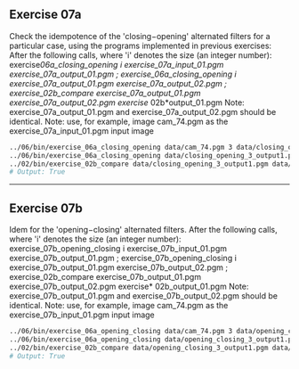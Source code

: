 ## Exercise 07a

Check the idempotence of the 'closing−opening' alternated filters
for a particular case, using the programs implemented in previous exercises:
After the following calls, where 'i' denotes the size (an integer number):
exercise*06a_closing_opening i exercise_07a_input_01.pgm exercise_07a_output_01.pgm
;
exercise_06a_closing_opening i exercise_07a_output_01.pgm exercise_07a_output_02.pgm
;
exercise_02b_compare exercise_07a_output_01.pgm exercise_07a_output_02.pgm exercise*
02b\*output_01.pgm
Note: exercise_07a_output_01.pgm and exercise_07a_output_02.pgm
should be identical.
Note: use, for example, image cam_74.pgm as the
exercise_07a_input_01.pgm input image

```bash
../06/bin/exercise_06a_closing_opening data/cam_74.pgm 3 data/closing_opening_3_output1.pgm     
../06/bin/exercise_06a_closing_opening data/closing_opening_3_output1.pgm 3 data/closing_opening_3_output2.pgm  
../02/bin/exercise_02b_compare data/closing_opening_3_output1.pgm data/closing_opening_3_output2.pgm 
# Output: True
```
---

## Exercise 07b

Idem for the 'opening−closing' alternated filters.
After the following calls, where 'i' denotes the size (an integer number):
exercise_07b_opening_closing i exercise_07b_input_01.pgm exercise_07b_output_01.pgm
;
exercise_07b_opening_closing i exercise_07b_output_01.pgm exercise_07b_output_02.pgm
;
exercise_02b_compare exercise_07b_output_01.pgm exercise_07b_output_02.pgm exercise\*
02b_output_01.pgm
Note: exercise_07b_output_01.pgm and exercise_07b_output_02.pgm
should be identical.
Note: use, for example, image cam_74.pgm as the
exercise_07b_input_01.pgm input image

```bash
../06/bin/exercise_06a_opening_closing data/cam_74.pgm 3 data/opening_closing_3_output1.pgm     
../06/bin/exercise_06a_opening_closing data/opening_closing_3_output1.pgm 3 data/opening_closing_3_output2.pgm  
../02/bin/exercise_02b_compare data/opening_closing_3_output1.pgm data/opening_closing_3_output2.pgm 
# Output: True
```